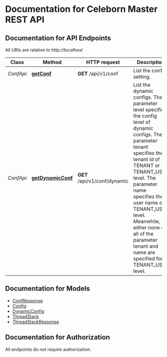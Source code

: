 # Documentation for Celeborn Master REST API

<a name="documentation-for-api-endpoints"></a>
## Documentation for API Endpoints

All URIs are relative to *http://localhost*

| Class | Method | HTTP request | Description |
|------------ | ------------- | ------------- | -------------|
| *ConfApi* | [**getConf**](Apis/ConfApi.md#getconf) | **GET** /api/v1/conf | List the conf setting. |
*ConfApi* | [**getDynamicConf**](Apis/ConfApi.md#getdynamicconf) | **GET** /api/v1/conf/dynamic | List the dynamic configs. The parameter level specifies the config level of dynamic configs.  The parameter tenant specifies the tenant id of TENANT or TENANT_USER level. The parameter name specifies the user name of TENANT_USER level. Meanwhile, either none or all of the parameter tenant and name are specified for TENANT_USER level.  |


<a name="documentation-for-models"></a>
## Documentation for Models

 - [ConfResponse](./Models/ConfResponse.md)
 - [Config](./Models/Config.md)
 - [DynamicConfig](./Models/DynamicConfig.md)
 - [ThreadStack](./Models/ThreadStack.md)
 - [ThreadStackResponse](./Models/ThreadStackResponse.md)


<a name="documentation-for-authorization"></a>
## Documentation for Authorization

All endpoints do not require authorization.
